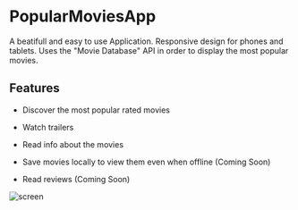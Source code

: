 # PopularMoviesApp

A beatifull and easy to use Application.
Responsive design for phones and tablets.
Uses the "Movie Database" API in order to display the most popular movies.


## Features

* Discover the most popular rated movies
* Watch trailers
* Read info about the movies

* Save movies locally to view them even when offline (Coming Soon)
* Read reviews (Coming Soon)

![screen](../master/image.png)


